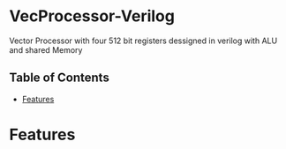 # VecProcessor-Verilog

 Vector Processor with four 512 bit registers dessigned in verilog with ALU and shared Memory

## Table of Contents
- [Features](#features)


# Features
